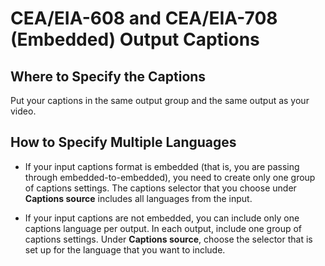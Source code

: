 # CEA/EIA\-608 and CEA/EIA\-708 \(Embedded\) Output Captions<a name="embedded-output-captions"></a>

## Where to Specify the Captions<a name="where-embedded-output-captions"></a>

Put your captions in the same output group and the same output as your video\.

## How to Specify Multiple Languages<a name="multilang-embedded-output-captions"></a>

+ If your input captions format is embedded \(that is, you are passing through embedded\-to\-embedded\), you need to create only one group of captions settings\. The captions selector that you choose under **Captions source** includes all languages from the input\.

+ If your input captions are not embedded, you can include only one captions language per output\. In each output, include one group of captions settings\. Under **Captions source**, choose the selector that is set up for the language that you want to include\.